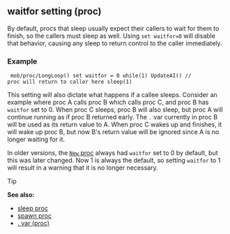 ## waitfor setting (proc)



By default, procs that sleep usually expect their callers to
wait for them to finish, so the callers must sleep as well. Using
`set waitfor=0` will disable that behavior, causing any sleep to return
control to the caller immediately.
### Example

```
 mob/proc/LongLoop() set waitfor = 0 while(1) UpdateAI() //
proc will return to caller here sleep(1) 
```
 

This
setting will also dictate what happens if a callee sleeps. Consider an
example where proc A calls proc B which calls proc C, and proc B has
`waitfor` set to 0. When proc C sleeps, proc B will also sleep, but proc
A will continue running as if proc B returned early. The `.` var
currently in proc B will be used as its return value to A. When proc C
wakes up and finishes, it will wake up proc B, but now B\'s return value
will be ignored since A is no longer waiting for it. 

In older
versions, the [`New` proc](/ref/datum/proc/New.md) always had `waitfor` set to
0 by default, but this was later changed. Now 1 is always the default,
so setting `waitfor` to 1 will result in a warning that it is no longer
necessary.

> [!TIP] 
> **See also:**
> +   [sleep proc](/ref/proc/sleep.md) 
> +   [spawn proc](/ref/proc/spawn.md) 
> +   [. var (proc)](/ref/proc/var/%2e.md) 